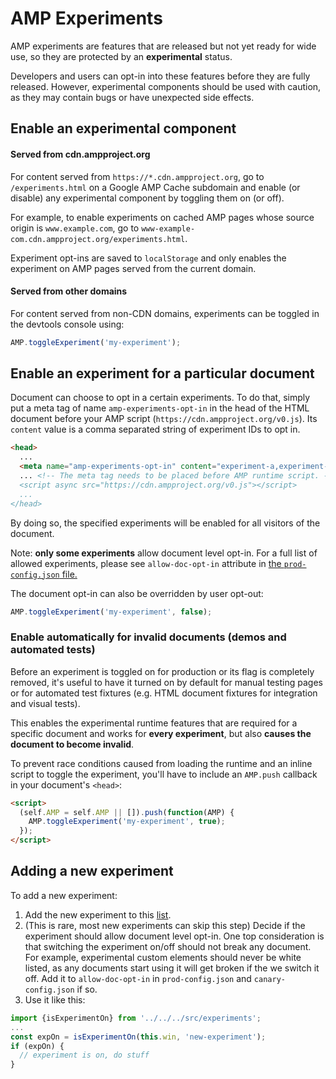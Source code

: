 # AMP Experiments

AMP experiments are features that are released but not yet ready for wide use, so they are protected by an **experimental** status.

Developers and users can opt-in into these features before they are fully released. However, experimental components should be used with caution, as they may contain bugs or have unexpected side effects.

## Enable an experimental component

#### Served from cdn.ampproject.org

For content served from `https://*.cdn.ampproject.org`,
go to `/experiments.html` on a Google AMP Cache subdomain and enable (or disable) any experimental component by toggling them on (or off).

For example, to enable experiments on cached AMP pages whose source origin is `www.example.com`, go to `www-example-com.cdn.ampproject.org/experiments.html`.

Experiment opt-ins are saved to `localStorage` and only enables the experiment on AMP pages served from the current domain.

#### Served from other domains

For content served from non-CDN domains, experiments can be toggled in the devtools console using:

```javascript
AMP.toggleExperiment('my-experiment');
```

## Enable an experiment for a particular document

Document can choose to opt in a certain experiments. To do that, simply put a meta tag of name `amp-experiments-opt-in` in the head of the HTML document before your AMP script (`https://cdn.ampproject.org/v0.js`). Its `content` value is a comma separated string of experiment IDs to opt in.

```HTML
<head>
  ...
  <meta name="amp-experiments-opt-in" content="experiment-a,experiment-b">
  ... <!-- The meta tag needs to be placed before AMP runtime script. ->
  <script async src="https://cdn.ampproject.org/v0.js"></script>
  ...
</head>
```

By doing so, the specified experiments will be enabled for all visitors of the document.

Note: **only some experiments** allow document level opt-in. For a full list of allowed experiments, please see `allow-doc-opt-in` attribute in [the `prod-config.json` file.](../../build-system/global-configs/prod-config.json)

The document opt-in can also be overridden by user opt-out:

```javascript
AMP.toggleExperiment('my-experiment', false);
```

### Enable automatically for invalid documents (demos and automated tests)

Before an experiment is toggled on for production or its flag is completely removed, it's useful to have it turned on by default for manual testing pages or for automated test fixtures (e.g. HTML document fixtures for integration and visual tests).

This enables the experimental runtime features that are required for a specific document and works for **every experiment**, but also **causes the document to become invalid**.

To prevent race conditions caused from loading the runtime and an inline script to toggle the experiment, you'll have to include an `AMP.push` callback in your document's `<head>`:

```html
<script>
  (self.AMP = self.AMP || []).push(function(AMP) {
    AMP.toggleExperiment('my-experiment', true);
  });
</script>
```

## Adding a new experiment

To add a new experiment:

1. Add the new experiment to this [list](https://github.com/ampproject/amphtml/blob/master/tools/experiments/experiments-config.js).
1. (This is rare, most new experiments can skip this step) Decide if the experiment should allow document level opt-in. One top consideration is that switching the experiment on/off should not break any document. For example, experimental custom elements should never be white listed, as any documents start using it will get broken if the we switch it off. Add it to `allow-doc-opt-in` in `prod-config.json` and `canary-config.json` if so.
1. Use it like this:

```javascript
import {isExperimentOn} from '../../../src/experiments';
...
const expOn = isExperimentOn(this.win, 'new-experiment');
if (expOn) {
  // experiment is on, do stuff
}
```
